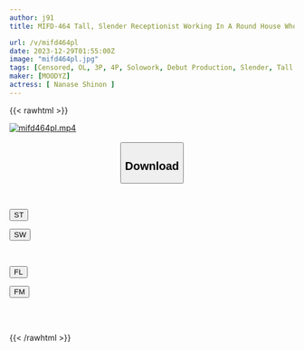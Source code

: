 ```yaml
---
author: j91
title: MIFD-464 Tall, Slender Receptionist Working In A Round House Who Wants To Be Blamed. Immediate Interview, Immediate Employment AV Debut. Sinon Nanase

url: /v/mifd464pl
date: 2023-12-29T01:55:00Z
image: "mifd464pl.jpg"
tags: [Censored, OL, 3P, 4P, Solowork, Debut Production, Slender, Tall	]
maker: [MOODYZ]
actress: [ Nanase Shinon ]
---
```



{{< rawhtml >}}

<div class="video" data-videoid="ag861P9eO3iJ1p">
    <a href="javascript:;">
        <img src="/v/mifd464pl/mifd464pl.jpg" width="WIDTH" height="HEIGHT" alt="mifd464pl.mp4" loading="lazy">
    </a>
</div>

<script type="text/javascript" src="https://j91.asia/asset/on-demand-st.js"></script>

<br>
  <link rel="stylesheet" href="https://j91.asia/asset/bs5.css">
  
  <center>
  <button class="btn btn-primary" type="button" data-bs-toggle="collapse" data-bs-target=".multi-collapse" aria-expanded="false" aria-controls="multiCollapseExample1 multiCollapseExample2"><h2>Download</h2></button></center>
</p>
<div class="row">
  <div class="col">
    <div class="collapse multi-collapse" id="multiCollapseExample1">
      <div class="card card-body">
	      	      <br>
<div class="buttons">  
<p><a href="https://streamtape.to/v/ag861P9eO3iJ1p" target="_blank"><button class="btn-hover color-3"><i class="fa fa-download"></i> ST</button></a></p>
<p><a href="https://flaswish.com/e0jlb19q9w3d" target="_blank"><button class="btn-hover color-2"><i class="fa fa-download"></i> SW</button></a></p></div>
    </div>
  </div>
</div>
  <div class="col">
    <div class="collapse multi-collapse" id="multiCollapseExample2">
      <div class="card card-body">
	      <br>
<div class="buttons">
<p><a href="javascript:;" target="_blank"><button class="btn-hover color-9"><i class="fa fa-download"></i> FL</button></a></p>
<p><a href="javascript:;" target="_blank"><button class="btn-hover color-8"><i class="fa fa-download"></i> FM</button></a></p></div>
<br><br>
      </div>
    </div>
  </div>
</div>

{{< /rawhtml >}}